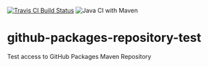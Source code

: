 [![Travis CI Build Status](https://travis-ci.com/Befrish/github-packages-repository-test.svg?branch=master)](https://travis-ci.com/Befrish/github-packages-repository-test)
![Java CI with Maven](https://github.com/Befrish/github-packages-repository-test/workflows/Java%20CI%20with%20Maven/badge.svg?branch=master)

# github-packages-repository-test
Test access to GitHub Packages Maven Repository
